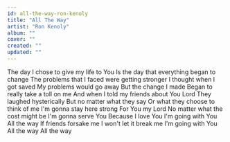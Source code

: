 ```yaml
---
id: all-the-way-ron-kenoly
title: "All The Way"
artist: "Ron Kenoly"
album: ""
cover: ""
created: ""
updated: ""
---
```


The day I chose to give my life to You
Is the day that everything began to change
The problems that I faced were getting stronger
I thought when I got saved
My problems would go away
But the change I made
Began to really take a toll on me
And when I told my friends about You Lord
They laughed hysterically
But no matter what they say
Or what they choose to think of me
I'm gonna stay here strong
For You my Lord
No matter what the cost might be
I'm gonna serve You
Because I love You
I'm going with You
All the way
If friends forsake me
I won't let it break me
I'm going with You
All the way
All the way